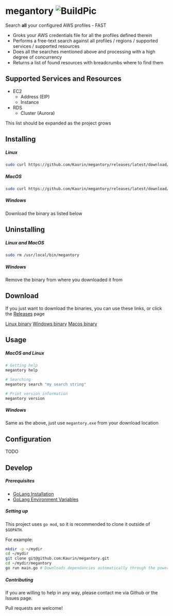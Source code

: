 # megantory ![BuildPic]

Search **all** your configured AWS profiles - FAST

* Groks your AWS credentials file for all the profiles defined therein
* Performs a free-text search against all profiles / regions / supported services / supported resources
* Does all the searches mentioned above and processing with a high degree of concurrency
* Returns a list of found resources with breadcrumbs where to find them

## Supported Services and Resources

* EC2
  * Address (EIP)
  * Instance
* RDS
  * Cluster (Aurora)

This list should be expanded as the project grows

## Installing
##### Linux

```bash
sudo curl https://github.com/Kaurin/megantory/releases/latest/download/megantory.linux -Lo /usr/local/bin/megantory && sudo chmod +x /usr/local/bin/megantory
```

##### MacOS

```bash
sudo curl https://github.com/Kaurin/megantory/releases/latest/download/megantory.macos -Lo /usr/local/bin/megantory && sudo chmod +x /usr/local/bin/megantory
```

##### Windows

Download the binary as listed below

## Uninstalling
##### Linux and MacOS
```bash
sudo rm /usr/local/bin/megantory
```

##### Windows
Remove the binary from where you downloaded it from

## Download

If you just want to download the binaries, you can use these links, or click the [Releases] page

[Linux binary]
[Windows binary]
[Macos binary]

## Usage
##### MacOS and Linux
```bash
# Getting help
megantory help

# Searching
megantory search "my search string"

# Print version information
megantory version
```

##### Windows
Same as the above, just use `megantory.exe` from your download location

## Configuration

TODO


## Develop

##### Prerequisites

* [GoLang Installation]
* [GoLang Environment Variables]

##### Setting up

This project uses `go mod`, so it is recommended to clone it outside of `$GOPATH`. 

For example:
```bash
mkdir -p ~/mydir
cd ~/mydir
git clone git@github.com:Kaurin/megantory.git
cd ~/mydir/megantory
go run main.go # Downloads dependancies automatically through the power of go mod!
```



##### Contributing
If you are willing to help in any way, please contact me via Github or the Issues page.

Pull requests are welcome!


[GoLang installation]: https://golang.org/doc/install
[GoLang Environment Variables]: https://github.com/golang/go/wiki/SettingGOPATH
[BuildPic]: https://travis-ci.org/Kaurin/megantory.svg?branch=master "Master build"
[Linux binary]: https://github.com/Kaurin/megantory/releases/latest/download/megantory.linux
[MacOS binary]: https://github.com/Kaurin/megantory/releases/latest/download/megantory.macos
[Windows binary]: https://github.com/Kaurin/megantory/releases/latest/download/megantory.exe
[Releases]: https://github.com/Kaurin/megantory/releases
